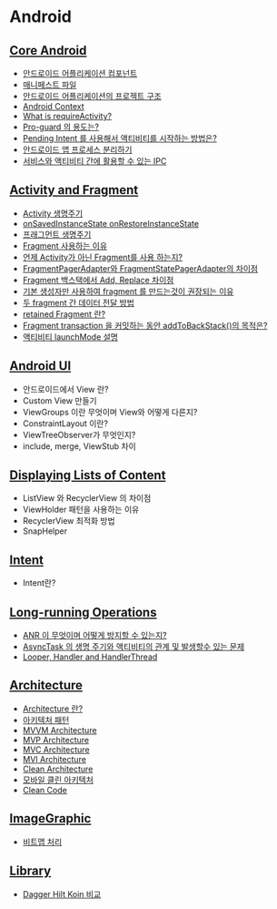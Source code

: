 # Android

## [Core Android](./CoreAndroid)
- [안드로이드 어플리케이션 컴포넌트](./CoreAndroid#안드로이드-어플리케이션-컴포넌트)
- [매니페스트 파일](./CoreAndroid#매니페스트-파일)
- [안드로이드 어플리케이션의 프로젝트 구조](./CoreAndroid#안드로이드-어플리케이션의-프로젝트-구조)
- [Android Context](./CoreAndroid#android-context)
- [What is requireActivity?](./CoreAndroid#what-is-requireactivity)
- [Pro-guard 의 용도는?](./CoreAndroid#pro-guard-의-용도는)
- [Pending Intent 를 사용해서 액티비티를 시작하는 방법은?](./CoreAndroid#pending-intent-를-사용해서-액티비티를-시작하는-방법은)
- [안드로이드 앱 프로세스 분리하기](./CoreAndroid#안드로이드-앱-프로세스-분리하기)
- [서비스와 액티비티 간에 활용할 수 있는 IPC](./CoreAndroid#서비스와-액티비티-간에-활용할-수-있는-ipc)

## [Activity and Fragment](./ActivityAndFragment)
- [Activity 생명주기](./ActivityAndFragment#activity-생명주기)
- [onSavedInstanceState onRestoreInstanceState](./ActivityAndFragment#onsavedinstancestate-onrestoreinstancestate)
- [프래그먼트 생명주기](./ActivityAndFragment#프래그먼트-생명주기)
- [Fragment 사용하는 이유](./ActivityAndFragment#fragment-사용하는-이유)
- [언제 Activity가 아닌 Fragment를 사용 하는지?](./ActivityAndFragment#언제-activity가-아닌-fragment를-사용-하는지)
- [FragmentPagerAdapter와 FragmentStatePagerAdapter의 차이점](./ActivityAndFragment#fragmentpageradapter와-fragmentstatepageradapter의-차이점)
- [Fragment 백스택에서 Add, Replace 차이점](./ActivityAndFragment#fragment-백스택에서-add-replace-차이점)
- [기본 생성자만 사용하여 fragment 를 만드는것이 권장되는 이유](./ActivityAndFragment#기본-생성자만-사용하여-fragment-를-만드는것이-권장되는-이유)
- [두 fragment 간 데이터 전달 방법](./ActivityAndFragment#두-fragment-간-데이터-전달-방법)
- [retained Fragment 란?](./ActivityAndFragment#retained-fragment-란)
- [Fragment transaction 을 커밋하는 동안 addToBackStack()의 목적은?](./ActivityAndFragment#fragment-transaction-을-커밋하는-동안-addtobackstack의-목적은)
- [액티비티 launchMode 설명](./ActivityAndFragment#액티비티-launchmode-설명)

## [Android UI](./Ui)
- 안드로이드에서 View 란?
- Custom View 만들기
- ViewGroups 이란 무엇이며 View와 어떻게 다른지?
- ConstraintLayout 이란?
- ViewTreeObserver가 무엇인지?
- include, merge, ViewStub 차이

## [Displaying Lists of Content](./RecyclerView)
- ListView 와 RecyclerView 의 차이점
- ViewHolder 패턴을 사용하는 이유
- RecyclerView 최적화 방법
- SnapHelper

## [Intent](./Intent)
- Intent란?

## [Long-running Operations](./LongRunningOperations)
- [ANR 이 무엇이며 어떻게 방지할 수 있는지?](./LongRunningOperations#anr-이-무엇이며-어떻게-방지할-수-있는지)
- [AsyncTask 의 생명 주기와 액티비티의 관계 및 발생할수 있는 문제](./LongRunningOperations#asynctask-의-생명-주기와-액티비티의-관계-및-발생할수-있는-문제)
- [Looper, Handler and HandlerThread](./LongRunningOperations#looper-handler-and-handlerthread)

## [Architecture](./Architecture)
- [Architecture 란?](./Architecture#architecture-란)
- [아키텍처 패턴](./Architecture#아키텍처-패턴)
- [MVVM Architecture](./Architecture#mvvm-architecture)
- [MVP Architecture](./Architecture#mvp-architecture)
- [MVC Architecture](./Architecture#mvc-architecture)
- [MVI Architecture](./Architecture#mvi-architecture)
- [Clean Architecture](./Architecture#clean-architecture)
- [모바일 클린 아키텍처](./Architecture#모바일-클린-아키텍처)
- [Clean Code](./Architecture#clean-code)

## [ImageGraphic](./ImageGraphic)
- [비트맵 처리](./ImageGraphic#비트맵-처리)

## [Library](./Library)
- [Dagger Hilt Koin 비교](./Library#dagger-hilt-koin-비교)